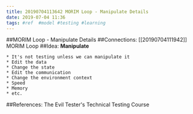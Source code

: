 ```yaml
---
title: 20190704113642 MORIM Loop - Manipulate Details
date: 2019-07-04 11:36
tags: #ref  #model #testing #learning
---
```

##MORIM Loop - Manipulate Details
##Connections:
[[20190704111942]] MORIM Loop
##Idea:
**Manipulate**

	* It's not testing unless we can manipulate it
	* Edit the data
	* Change the state
	* Edit the communication
	* Change the environment context
    * Speed
	* Memory
	* etc.

##References:
The Evil Tester's Technical Testing Course